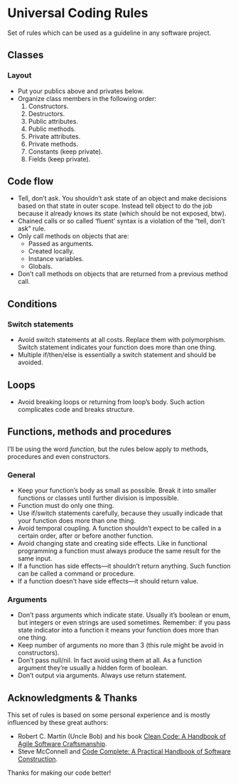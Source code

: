 # Universal Coding Rules
Set of rules which can be used as a guideline in any software project.

## Classes
### Layout
* Put your publics above and privates below.
* Organize class members in the following order:
  1. Constructors.
  2. Destructors.
  3. Public attributes.
  4. Public methods.
  5. Private attributes.
  6. Private methods.
  7. Constants (keep private).
  8. Fields (keep private).
  
## Code flow
* Tell, don’t ask. You shouldn’t ask state of an object and make decisions based on that state in outer scope. Instead tell object to do the job because it already knows its state (which should be not exposed, btw).
* Chained calls or so called ‘fluent’ syntax is a violation of the “tell, don’t ask” rule.
* Only call methods on objects that are:
  * Passed as arguments.
  * Created locally.
  * Instance variables.
  * Globals.
* Don’t call methods on objects that are returned from a previous method call.
  
## Conditions
### Switch statements
* Avoid switch statements at all costs. Replace them with polymorphism. Switch statement indicates your function does more than one thing.
* Multiple if/then/else is essentially a switch statement and should be avoided.

## Loops
* Avoid breaking loops or returning from loop’s body. Such action complicates code and breaks structure.

## Functions, methods and procedures
I’ll be using the word *function*, but the rules below apply to methods, procedures and even constructors.

### General
* Keep your function’s body as small as possible. Break it into smaller functions or classes until further division is impossible.
* Function must do only one thing.
* Use if/switch statements carefully, because they usually indicade that your function does more than one thing.
* Avoid temporal coupling. A function shouldn’t expect to be called in a certain order, after or before another function.
* Avoid changing state and creating side effects. Like in functional programming a function must always produce the same result for the same input.
* If a function has side effects—it shouldn’t return anything. Such function can be called a command or procedure.
* If a function doesn’t have side effects—it should return value.

### Arguments
* Don’t pass arguments which indicate state. Usually it’s boolean or enum, but integers or even strings are used sometimes. Remember: if you pass state indicator into a function it means your function does more than one thing.
* Keep number of arguments no more than 3 (this rule might be avoid in constructors).
* Don’t pass null/nil. In fact avoid using them at all. As a function argument they’re usually a hidden form of boolean.
* Don’t output via arguments. Always use return statement.

## Acknowledgments & Thanks

This set of rules is based on some personal experience and is mostly influenced by these great authors:
* Robert C. Martin (Uncle Bob) and his book [Clean Code: A Handbook of Agile Software Craftsmanship](https://www.amazon.com/Clean-Code-Handbook-Software-Craftsmanship/dp/0132350882).
* Steve McConnell and [Code Complete: A Practical Handbook of Software Construction](https://www.amazon.com/Code-Complete-Practical-Handbook-Construction/dp/0735619670/).

Thanks for making our code better!
